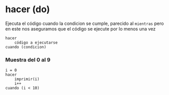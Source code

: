 # hacer (do)
Ejecuta el código cuando la condicion se cumple, parecido al ```mientras``` pero en este nos aseguramos que el código se ejecute por lo menos una vez

```
hacer
    código a ejecutarse   
cuando (condicion)
```



### Muestra del 0 al 9



```
i = 0
hacer
    imprimir(i)
    i++
cuando (i < 10)
```